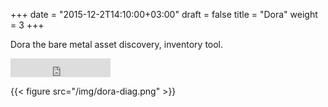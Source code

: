 +++
date = "2015-12-2T14:10:00+03:00"
draft = false
title = "Dora"
weight = 3
+++

Dora the bare metal asset discovery, inventory tool.

<iframe src="https://ghbtns.com/github-btn.html?user=bmc-toolbox&repo=dora&type=star&count=true" frameborder="0" scrolling="0" width="160px" height="30px"></iframe>



{{< figure src="/img/dora-diag.png" >}}
